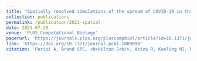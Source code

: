 ```yaml
---
title: "Spatially resolved simulations of the spread of COVID-19 in three European countries"
collection: publications
permalink: /publication/2021-spatial
date: 2021-07-20
venue: 'PLOS Computational Biology'
paperurl: 'https://journals.plos.org/ploscompbiol/article?id=10.1371/journal.pcbi.1009090'
link: 'https://doi.org/10.1371/journal.pcbi.1009090'
citation: 'Parisi A, Brand SPC, <b>Hilton J<b/>, Aziza R, Keeling MJ, Nokes DJ (2021). &quot;Spatially resolved simulations of the spread of COVID-19 in three European countries.&quot; <i>PLoS Comput Biol<i/> 17(7): e1009090. https://doi.org/10.1371/journal.pcbi.1009090'
---
```

